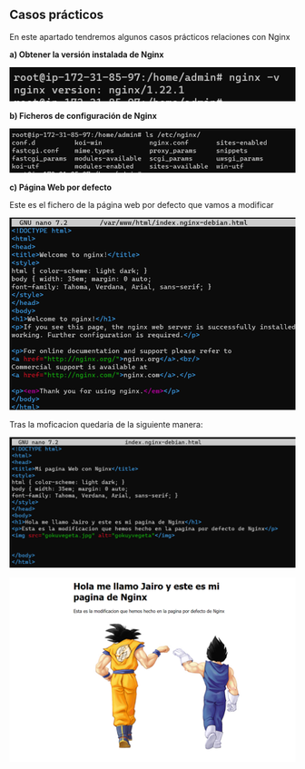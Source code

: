 ## Casos prácticos
En este apartado tendremos algunos casos prácticos relaciones con Nginx 

**a) Obtener la versión instalada de Nginx**

![image](/img/Caso1.png)

**b) Ficheros de configuración de Nginx**

![image](/img/Caso2.png)

**c) Página Web por defecto**

Este es el fichero de la página web por defecto que vamos a modificar

![image](/img/Caso3.png)

Tras la moficacion quedaria de la siguiente manera:

![image](/img/caso3.1.png)

![image](/img/caso3.2.png)
